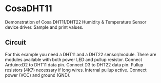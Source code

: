 CosaDHT11
=========

Demonstration of Cosa DHT11/DHT22 Humidity & Temperature Sensor device
driver. Sample and print values. 

Circuit
-------
For this example you need a DHT11 and a DHT22 sensor/module. There are
modules available with both power LED and pullup resistor. 
Connect Arduino:D2 to DHT11 data pin. Connect D3 to DHT22 data 
pin. Pullup resistors (4K7) necessary if long wires. Internal 
pullup active. Connect power (VCC) and ground (GND).   




